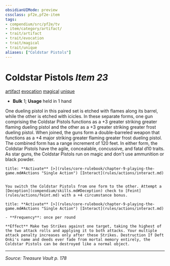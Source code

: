 ```yaml
---
obsidianUIMode: preview
cssclass: pf2e,pf2e-item
tags:
- compendium/src/pf2e/tv
- item/category/artifact/
- trait/artifact
- trait/evocation
- trait/magical
- trait/unique
aliases: ["Coldstar Pistols"]
---
```

# Coldstar Pistols *Item 23*  
[artifact](artifact-gmg.md "Artifact Item Trait")  [evocation](evocation.md "Evocation School Trait")  [magical](magical.md "Magical Item Trait")  [unique](unique.md "Unique Rarity Trait")  

- **Bulk** 1; **Usage** held in 1 hand

One dueling pistol in this paired set is etched with flames along its barrel, while the other is etched with icicles. In these separate forms, one gun comprising the Coldstar Pistols functions as a +3 greater striking greater flaming dueling pistol and the other as a +3 greater striking greater frost dueling pistol. When joined, the guns form a double-barreled weapon that functions as a +4 major striking greater flaming greater frost dueling pistol. The combined form has a range increment of 120 feet. In either form, the Coldstar Pistols have the agile, concealable, concussive, and fatal d10 traits. As star guns, the Coldstar Pistols run on magic and don't use ammunition or black powder.

```ad-embed-ability
title: **Activate** [>](rules/core-rulebook/chapter-9-playing-the-game.md#Actions "Single Action") [Interact](rules/actions/interact.md)


You switch the Coldstar Pistols from one form to the other. Attempt a [Deception](compendium/skills.md#Deception) check to [Feint](rules/actions/feint.md) with a +4 circumstance bonus.
```

```ad-embed-ability
title: **Activate** [>](rules/core-rulebook/chapter-9-playing-the-game.md#Actions "Single Action") [Interact](rules/actions/interact.md)

- **Frequency**: once per round

**Effect** Make two Strikes against one target, taking the highest of the two attack rolls and applying it to both attacks. Your multiple attack penalty increases only after these Strikes. Destruction If Deft Onki's name and deeds ever fade from mortal memory entirely, the Coldstar Pistols can be destroyed like a normal object.
```


---
*Source: Treasure Vault p. 178*